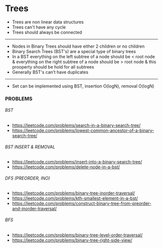 <h1>Trees</h1>

<ul>
    <li>Trees are non linear data structures</li>
    <li>Trees can't have any cycle</li>
    <li>Trees should always be connected</li>
</ul>

<hr>

- Nodes in Binary Trees should have either 2 children or no children
- Binary Search Trees (BST's) are a special type of binary trees 
- In a BST everything on the left subtree of a node should be < root node & everything on the right subtree of a node should be > root node & this prooperty should be hold for all subtrees
- Generally BST's can't have duplicates 

<hr>

- Set can be implemented using BST, insertion O(logN), removal O(logN) 

<h3>PROBLEMS</h3>

<h6>BST</h6>

- https://leetcode.com/problems/search-in-a-binary-search-tree/
- https://leetcode.com/problems/lowest-common-ancestor-of-a-binary-search-tree/

<h6>BST INSERT & REMOVAL</h6>

- https://leetcode.com/problems/insert-into-a-binary-search-tree/
- https://leetcode.com/problems/delete-node-in-a-bst/

<h6>DFS (PREORDER, INO)</h6>

- https://leetcode.com/problems/binary-tree-inorder-traversal/
- https://leetcode.com/problems/kth-smallest-element-in-a-bst/
- https://leetcode.com/problems/construct-binary-tree-from-preorder-and-inorder-traversal/

<h6>BFS</h6>

- https://leetcode.com/problems/binary-tree-level-order-traversal/
- https://leetcode.com/problems/binary-tree-right-side-view/